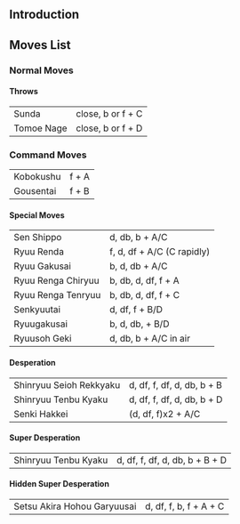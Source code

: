 ## Introduction

## Moves List

### Normal Moves

#### Throws

|            |                   |
|------------|-------------------|
| Sunda      | close, b or f + C |
| Tomoe Nage | close, b or f + D |

### Command Moves

|           |       |
|-----------|-------|
| Kobokushu | f + A |
| Gousentai | f + B |

#### Special Moves

|                    |                            |
|--------------------|----------------------------|
| Sen Shippo         | d, db, b + A/C             |
| Ryuu Renda         | f, d, df + A/C (C rapidly) |
| Ryuu Gakusai       | b, d, db + A/C             |
| Ryuu Renga Chiryuu | b, db, d, df, f + A        |
| Ryuu Renga Tenryuu | b, db, d, df, f + C        |
| Senkyuutai         | d, df, f + B/D             |
| Ryuugakusai        | b, d, db, + B/D            |
| Ryuusoh Geki       | d, db, b + A/C in air      |

#### Desperation

|                         |                            |
|-------------------------|----------------------------|
| Shinryuu Seioh Rekkyaku | d, df, f, df, d, db, b + B |
| Shinryuu Tenbu Kyaku    | d, df, f, df, d, db, b + D |
| Senki Hakkei            | (d, df, f)x2 + A/C         |

#### Super Desperation

|                      |                                |
|----------------------|--------------------------------|
| Shinryuu Tenbu Kyaku | d, df, f, df, d, db, b + B + D |

#### Hidden Super Desperation

|                             |                        |
|-----------------------------|------------------------|
| Setsu Akira Hohou Garyuusai | d, df, f, b, f + A + C |
